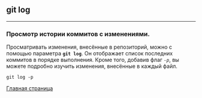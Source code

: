 ## git log

---

### Просмотр истории коммитов с изменениями.

 Просматривать изменения, внесённые в репозиторий, можно с помощью параметра **`git log`**. Он отображает список последних коммитов в порядке выполнения. Кроме того, добавив флаг *`-p`*, вы можете подробно изучить изменения, внесённые в каждый файл.

 ```
 git log -p
 ```

[Главная страница](/readme.md)